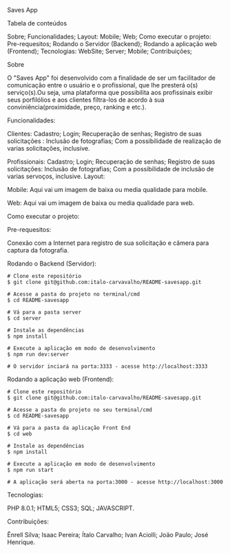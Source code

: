 Saves App

Tabela de conteúdos

Sobre;
Funcionalidades;
Layout:
  Mobile;
  Web;
Como executar o projeto:
  Pre-requesitos;
  Rodando o Servidor (Backend);
  Rodando a aplicação web (Frontend);
Tecnologias:
  WebSite;
  Server;
  Mobile;
Contribuições;

Sobre

O "Saves App" foi desenvolvido com a finalidade de ser um facilitador de comunicação entre o usuário e o profissional, que lhe presterá o(s) serviço(s).Ou seja, uma plataforma que possibilita aos profissinais exibir seus porfilólios e aos clientes filtra-los de acordo à sua conviniência(proximidade, preço, ranking e etc.).

Funcionalidades:

  Clientes:
    Cadastro;
    Login;
    Recuperação de senhas;
    Registro de suas solicitações :
       Inclusão de fotografias;
       Com a possibilidade de realização de varias solicitações, inclusive.
 
 Profissionais:
    Cadastro;
    Login;
    Recuperação de senhas;
    Registro de suas solicitações:
      Inclusão de fotografias;
      Com a possibilidade de inclusão de varias servoços, inclusive.
Layout:
  
  Mobile:
  Aqui vai um imagem de baixa ou media qualidade para mobile.

  Web:
  Aqui vai um imagem de baixa ou media qualidade para web.

Como executar o projeto:

  Pre-requesitos:
  
  Conexão com a Internet para registro de sua solicitação e câmera para captura da fotografia.

  Rodando o Backend (Servidor):
  
	# Clone este repositório
	$ git clone git@github.com:italo-carvavalho/README-savesapp.git

	# Acesse a pasta do projeto no terminal/cmd
	$ cd README-savesapp

	# Vá para a pasta server
	$ cd server

	# Instale as dependências
	$ npm install

	# Execute a aplicação em modo de desenvolvimento
	$ npm run dev:server

	# O servidor inciará na porta:3333 - acesse http://localhost:3333 

				
Rodando a aplicação web (Frontend):

	# Clone este repositório
	$ git clone git@github.com:italo-carvavalho/README-savesapp.git

	# Acesse a pasta do projeto no seu terminal/cmd
	$ cd README-savesapp

	# Vá para a pasta da aplicação Front End
	$ cd web

	# Instale as dependências
	$ npm install

	# Execute a aplicação em modo de desenvolvimento
	$ npm run start

	# A aplicação será aberta na porta:3000 - acesse http://localhost:3000
				
Tecnologias:

   PHP 8.0.1;
   HTML5;
   CSS3;
   SQL;
   JAVASCRIPT.

Contribuições:

   Ênrell Silva;
   Isaac Pereira;
   Ítalo Carvalho;
   Ivan Aciolli;
   João Paulo;
   José Henrique.
